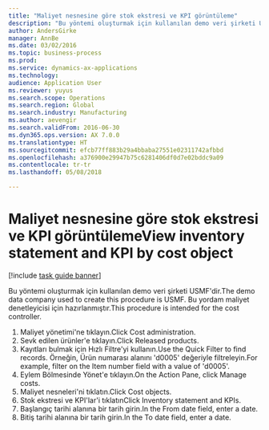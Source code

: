 ```yaml
--- 
title: "Maliyet nesnesine göre stok ekstresi ve KPI görüntüleme"
description: "Bu yöntemi oluşturmak için kullanılan demo veri şirketi USMF'dir."
author: AndersGirke
manager: AnnBe
ms.date: 03/02/2016
ms.topic: business-process
ms.prod: 
ms.service: dynamics-ax-applications
ms.technology: 
audience: Application User
ms.reviewer: yuyus
ms.search.scope: Operations
ms.search.region: Global
ms.search.industry: Manufacturing
ms.author: aevengir
ms.search.validFrom: 2016-06-30
ms.dyn365.ops.version: AX 7.0.0
ms.translationtype: HT
ms.sourcegitcommit: efcb77ff883b29a4bbaba27551e02311742afbbd
ms.openlocfilehash: a376900e29947b75c6281406df0d7e02bddc9a09
ms.contentlocale: tr-tr
ms.lasthandoff: 05/08/2018

---
```

# <a name="view-inventory-statement-and-kpi-by-cost-object"></a><span data-ttu-id="e3596-103">Maliyet nesnesine göre stok ekstresi ve KPI görüntüleme</span><span class="sxs-lookup"><span data-stu-id="e3596-103">View inventory statement and KPI by cost object</span></span>

[!include [task guide banner](../../includes/task-guide-banner.md)]

<span data-ttu-id="e3596-104">Bu yöntemi oluşturmak için kullanılan demo veri şirketi USMF'dir.</span><span class="sxs-lookup"><span data-stu-id="e3596-104">The demo data company used to create this procedure is USMF.</span></span> <span data-ttu-id="e3596-105">Bu yordam maliyet denetleyicisi için hazırlanmıştır.</span><span class="sxs-lookup"><span data-stu-id="e3596-105">This procedure is intended for the cost controller.</span></span>

1. <span data-ttu-id="e3596-106">Maliyet yönetimi'ne tıklayın.</span><span class="sxs-lookup"><span data-stu-id="e3596-106">Click Cost administration.</span></span>
2. <span data-ttu-id="e3596-107">Sevk edilen ürünler'e tıklayın.</span><span class="sxs-lookup"><span data-stu-id="e3596-107">Click Released products.</span></span>
3. <span data-ttu-id="e3596-108">Kayıtları bulmak için Hızlı Filtre'yi kullanın.</span><span class="sxs-lookup"><span data-stu-id="e3596-108">Use the Quick Filter to find records.</span></span> <span data-ttu-id="e3596-109">Örneğin, Ürün numarası alanını 'd0005' değeriyle filtreleyin.</span><span class="sxs-lookup"><span data-stu-id="e3596-109">For example, filter on the Item number field with a value of 'd0005'.</span></span>
4. <span data-ttu-id="e3596-110">Eylem Bölmesinde Yönet'e tıklayın.</span><span class="sxs-lookup"><span data-stu-id="e3596-110">On the Action Pane, click Manage costs.</span></span>
5. <span data-ttu-id="e3596-111">Maliyet nesneleri'ni tıklatın.</span><span class="sxs-lookup"><span data-stu-id="e3596-111">Click Cost objects.</span></span>
6. <span data-ttu-id="e3596-112">Stok ekstresi ve KPI'lar'i tıklatın</span><span class="sxs-lookup"><span data-stu-id="e3596-112">Click Inventory statement and KPIs.</span></span>
7. <span data-ttu-id="e3596-113">Başlangıç tarihi alanına bir tarih girin.</span><span class="sxs-lookup"><span data-stu-id="e3596-113">In the From date field, enter a date.</span></span>
8. <span data-ttu-id="e3596-114">Bitiş tarihi alanına bir tarih girin.</span><span class="sxs-lookup"><span data-stu-id="e3596-114">In the To date field, enter a date.</span></span>


